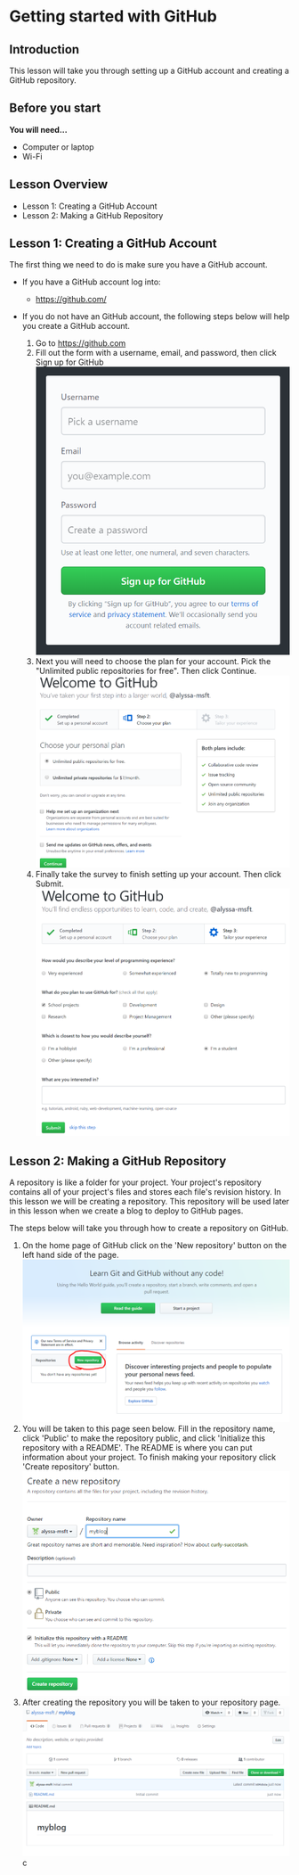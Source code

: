 # Getting started with GitHub  

## Introduction
This lesson will take you through setting up a GitHub account and creating a GitHub repository.

## Before you start
**You will need...**
* Computer or laptop
* Wi-Fi

## Lesson Overview
* Lesson 1: Creating a GitHub Account
* Lesson 2: Making a GitHub Repository

## Lesson 1: Creating a GitHub Account

The first thing we need to do is make sure you have a GitHub account. 
* If you have a GitHub account log into:
    * https://github.com/

* If you do not have an GitHub account, the following steps below will help you create a GitHub account.
    1. Go to https://github.com
    2. Fill out the form with a username, email, and password, then click Sign up for GitHub
    ![GitHub Signup Part 1](./img/GitHub-SignUp1.PNG "GitHub Signup Part 1")
    3. Next you will need to choose the plan for your account. Pick the "Unlimited public repositories for free". Then click Continue.
    ![GitHub Signup Part 2](./img/GitHub-SignUp2.PNG "GitHub Signup Part 2")
    4. Finally take the survey to finish setting up your account. Then click Submit.
    ![GitHub Signup Part 3](./img/Github-SignUp3.PNG "GitHub Signup Part 3")

## Lesson 2: Making a GitHub Repository

A repository is like a folder for your project. Your project's repository contains all of your project's files and stores each file's revision history. In this lesson we will be creating a repository. This repository will be used later in this lesson when we create a blog to deploy to GitHub pages. 

The steps below will take you through how to create a repository on GitHub.

1. On the home page of GitHub click on the 'New repository' button on the left hand side of the page. 
![GitHub Repo Part 1](./img/GitHub-Repo1.PNG "GitHub Repo Part 1")
2. You will be taken to this page seen below. Fill in the repository name, click 'Public' to make the repository public, and click 'Initialize this repository with a README'. The README is where you can put information about your project. To finish making your repository click 'Create repository' button.
![GitHub Repo Part 2](./img/GitHub-Repo2.PNG "GitHub Repo Part 2")
3. After creating the repository you will be taken to your repository page. 
![GitHub Repo Part 3](./img/GitHub-Repo3.PNG "GitHub Repo Part 3")
c
